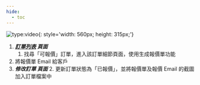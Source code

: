 ```yaml
---
hide:
  - toc
---
```

![type:video](https://www.youtube.com/embed/X7_du4lu67Y){: style='width: 560px; height: 315px;'}

1. **_[訂單列表](https://cam.remotenc.com/order_list/) 頁面_**
    1. 找尋「可報價」訂單，進入該訂單細節頁面，使用生成報價單功能
2. 將報價單 Email 給客戶
3. **_修改訂單 頁面_**
    2. 更新訂單狀態為「已報價」，並將報價單及報價 Email 的截圖加入訂單檔案中